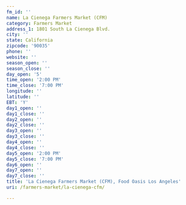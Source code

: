 ```yaml
---
fm_id: ''
name: La Cienega Farmers Market (CFM)
category: Farmers Market
address_1: 1801 South La Cienega Blvd.
city: ''
state: California
zipcode: '90035'
phone: ''
website: ''
season_open: ''
season_close: ''
day_open: '5'
time_open: '2:00 PM'
time_close: '7:00 PM'
longitude: ''
latitude: ''
EBT: 'Y'
day1_open: ''
day1_close: ''
day2_open: ''
day2_close: ''
day3_open: ''
day3_close: ''
day4_open: ''
day4_close: ''
day5_open: '2:00 PM'
day5_close: '7:00 PM'
day6_open: ''
day7_open: ''
day7_close: ''
title: 'La Cienega Farmers Market (CFM), Food Oasis Los Angeles'
uri: /farmers-market/la-cienega-cfm/

---
```

